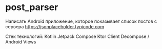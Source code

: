 # post_parser

Написать Android приложение, которое показывает список постов с сервера https://jsonplaceholder.typicode.com

Стек технологий:
Kotlin
Jetpack Compose
Ktor Client
Decompose / Android Views